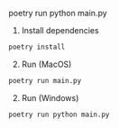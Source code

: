 poetry run python main.py

1. Install dependencies
```bash
poetry install
```

2. Run (MacOS)
```bash
poetry run main.py
```

2. Run (Windows)
```bash
poetry run python main.py
```